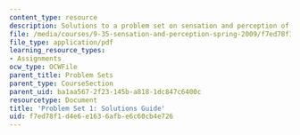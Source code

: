 ```yaml
---
content_type: resource
description: Solutions to a problem set on sensation and perception of light.
file: /media/courses/9-35-sensation-and-perception-spring-2009/f7ed78f1d4e6e1636afbe6c60cb4e726_MIT9_35s09_sol_pset01.pdf
file_type: application/pdf
learning_resource_types:
- Assignments
ocw_type: OCWFile
parent_title: Problem Sets
parent_type: CourseSection
parent_uid: ba1aa567-2f23-145b-a818-1dc847c6400c
resourcetype: Document
title: 'Problem Set 1: Solutions Guide'
uid: f7ed78f1-d4e6-e163-6afb-e6c60cb4e726
---
```

